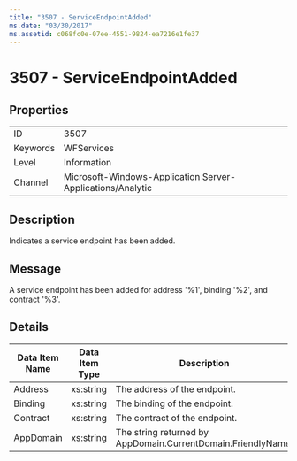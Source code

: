 ```yaml
---
title: "3507 - ServiceEndpointAdded"
ms.date: "03/30/2017"
ms.assetid: c068fc0e-07ee-4551-9824-ea7216e1fe37
---
```

# 3507 - ServiceEndpointAdded
## Properties  
  
|||  
|-|-|  
|ID|3507|  
|Keywords|WFServices|  
|Level|Information|  
|Channel|Microsoft-Windows-Application Server-Applications/Analytic|  
  
## Description  
 Indicates a service endpoint has been added.  
  
## Message  
 A service endpoint has been added for address '%1', binding '%2', and contract '%3'.  
  
## Details  
  
|Data Item Name|Data Item Type|Description|  
|--------------------|--------------------|-----------------|  
|Address|xs:string|The address of the endpoint.|  
|Binding|xs:string|The binding of the endpoint.|  
|Contract|xs:string|The contract of the endpoint.|  
|AppDomain|xs:string|The string returned by AppDomain.CurrentDomain.FriendlyName.|
